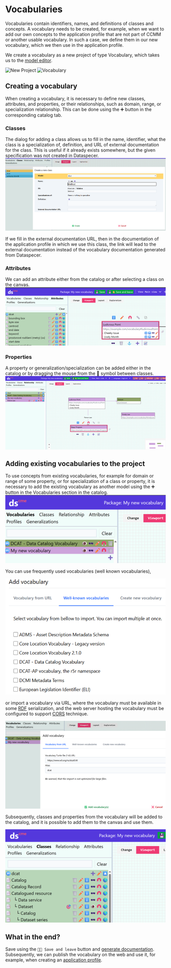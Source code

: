 # Vocabularies

Vocabularies contain identifiers, names, and definitions of classes and concepts.
A vocabulary needs to be created, for example, when we want to add our own concepts to the application profile that are not part of CCMM or another usable vocabulary.
In such a case, we define them in our new vocabulary, which we then use in the application profile.

We create a vocabulary as a new project of type Vocabulary, which takes us to the [model editor](editor-modelu.md).

![New Project](../assets/images/nový_projekt.webp)
![Vocabulary](../assets/images/průvodce_projektem.webp)

## Creating a vocabulary

When creating a vocabulary, it is necessary to define new classes, attributes, and properties, or their relationships, such as domain, range, or specialization relationship.
This can be done using the ➕ button in the corresponding catalog tab.

### Classes
The dialog for adding a class allows us to fill in the name, identifier, what the class is a specialization of, definition, and URL of external documentation for the class.
This is useful if it already exists somewhere, but the given specification was not created in Dataspecer.
![Dialog for new class](../assets/images/slovnik_class.webp)

If we fill in the external documentation URL, then in the documentation of the application profile in which we use this class, the link will lead to the external documentation instead of the vocabulary documentation generated from Dataspecer.

### Attributes
We can add an attribute either from the catalog or after selecting a class on the canvas.
![➕ button for new attribute](../assets/images/add_attribute.webp)

### Properties
A property or generalization/specialization can be added either in the catalog or by dragging the mouse from the 🔗 symbol between classes.
![Dragging from 🔗 for new relationship](../assets/images/new_relationship.gif)

## Adding existing vocabularies to the project

To use concepts from existing vocabularies, for example for domain or range of some property, or for specialization of a class or property, it is necessary to add the existing vocabulary as another model using the ➕ button in the Vocabularies section in the catalog.
![Add vocabulary](../assets/images/add_vocabulary.webp)

You can use frequently used vocabularies (well known vocabularies),

![Add well-known vocabulary](../assets/images/add_vocabulary_well_known.webp)

or import a vocabulary via URL, where the vocabulary must be available in some [RDF](slovník-pojmů.md#rdf) serialization, and the web server hosting the vocabulary must be configured to support [CORS](slovník-pojmů.md#cross-origin-resource-sharing-cors) technique.

![Add custom vocabulary](../assets/images/add_vocabulary_custom.webp)

Subsequently, classes and properties from the vocabulary will be added to the catalog, and it is possible to add them to the canvas and use them.

![Added DCAT vocabulary](../assets/images/dcat_added.webp)

## What in the end?
Save using the `💾👋 Save and leave` button and [generate documentation](dataspecer.md#moznosti-projektu).
Subsequently, we can publish the vocabulary on the web and use it, for example, when creating an [application profile](aplikační-profily.md).